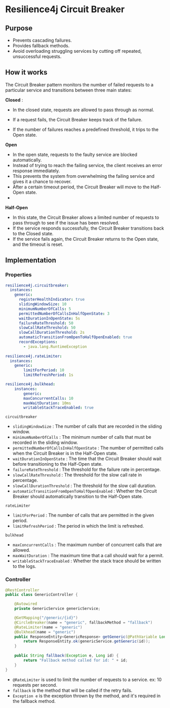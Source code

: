 # Resilience4j Circuit Breaker

## Purpose
- Prevents cascading failures.
- Provides fallback methods.
- Avoid overloading struggling services by cutting off repeated, unsuccessful requests.

## How it works
The Circuit Breaker pattern monitors the number of failed requests to a particular service and transitions between three main states:

**Closed** :
- In the closed state, requests are allowed to pass through as normal.

- If a request fails, the Circuit Breaker keeps track of the failure.

- If the number of failures reaches a predefined threshold, it trips to the Open state.
      
**Open**
- In the open state, requests to the faulty service are blocked automatically.
- Instead of trying to reach the failing service, the client receives an error response immediately.
- This prevents the system from overwhelming the failing service and gives it a chance to recover.
- After a certain timeout period, the Circuit Breaker will move to the Half-Open state.
- 
**Half-Open**
- In this state, the Circuit Breaker allows a limited number of requests to pass through to see if the issue has been resolved.
- If the service responds successfully, the Circuit Breaker transitions back to the Closed state.
- If the service fails again, the Circuit Breaker returns to the Open state, and the timeout is reset.

## Implementation

### Properties

```yaml
resilience4j.circuitbreaker:
  instances:
    generic:
      registerHealthIndicator: true
      slidingWindowSize: 10
      minimumNumberOfCalls: 5
      permittedNumberOfCallsInHalfOpenState: 3
      waitDurationInOpenState: 5s
      failureRateThreshold: 50
      slowCallRateThreshold: 50
      slowCallDurationThreshold: 2s
      automaticTransitionFromOpenToHalfOpenEnabled: true
      recordExceptions:
        - java.lang.RuntimeException
  
resilience4j.rateLimiter:
  instances:
    generic:
        limitForPeriod: 10
        limitRefreshPeriod: 1s

resilience4j.bulkhead:
    instances:
        generic:
        maxConcurrentCalls: 10
        maxWaitDuration: 10ms
        writableStackTraceEnabled: true
```
`circuitbreaker`
- `slidingWindowSize` : The number of calls that are recorded in the sliding window.
- `minimumNumberOfCalls` : The minimum number of calls that must be recorded in the sliding window.
- `permittedNumberOfCallsInHalfOpenState` : The number of permitted calls when the Circuit Breaker is in the Half-Open state.
- `waitDurationInOpenState` : The time that the Circuit Breaker should wait before transitioning to the Half-Open state.
- `failureRateThreshold` : The threshold for the failure rate in percentage.
- `slowCallRateThreshold` : The threshold for the slow call rate in percentage.
- `slowCallDurationThreshold` : The threshold for the slow call duration.
- `automaticTransitionFromOpenToHalfOpenEnabled` : Whether the Circuit Breaker should automatically transition to the Half-Open state.

`rateLimiter`
- `limitForPeriod` : The number of calls that are permitted in the given period.
- `limitRefreshPeriod` : The period in which the limit is refreshed.

`bulkhead`
- `maxConcurrentCalls` : The maximum number of concurrent calls that are allowed.
- `maxWaitDuration` : The maximum time that a call should wait for a permit.
- `writableStackTraceEnabled` : Whether the stack trace should be written to the logs.

### Controller
```java
@RestController
public class GenericController {

    @Autowired
    private GenericService genericService;

    @GetMapping("/generic/{id}")
    @CircleBreaker(name = "generic", fallbackMethod = "fallback")
    @RateLimiter(name = "generic")
    @Bulkhead(name = "generic")
    public ResponseEntity<GenericResponse> getGeneric(@PathVariable Long id) {
        return ResponseEntity.ok(genericService.getGeneric(id));
    }
    
    public String fallback(Exception e, Long id) {
        return "Fallback method called for id: " + id;
    }
}
```

- `@RateLimiter` is used to limit the number of requests to a service. ex: 10 requests per second.
- `fallback` is the method that will be called if the retry fails.
- `Exception e` is the exception thrown by the method, and it's required in the fallback method.
